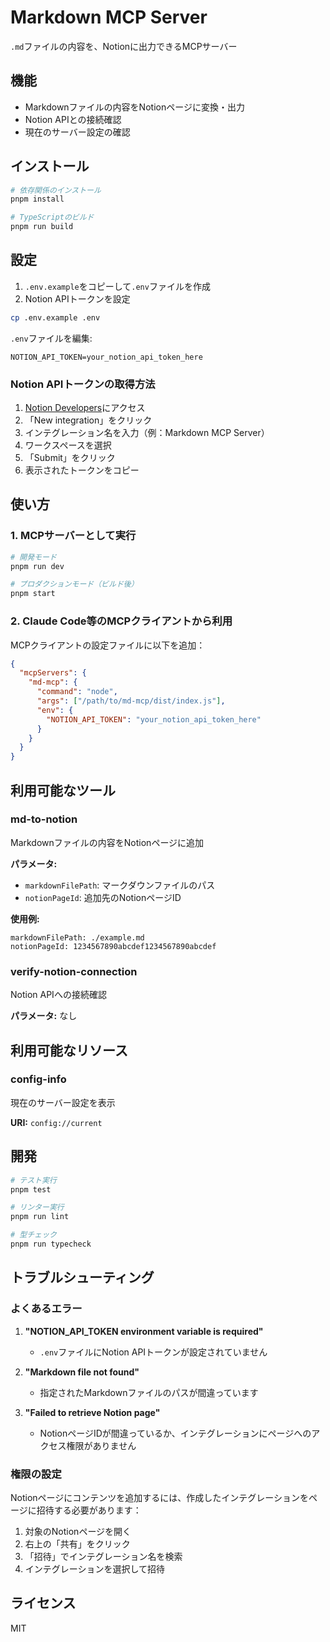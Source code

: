 # Markdown MCP Server

`.md`ファイルの内容を、Notionに出力できるMCPサーバー

## 機能

- Markdownファイルの内容をNotionページに変換・出力
- Notion APIとの接続確認
- 現在のサーバー設定の確認

## インストール

```bash
# 依存関係のインストール
pnpm install

# TypeScriptのビルド
pnpm run build
```

## 設定

1. `.env.example`をコピーして`.env`ファイルを作成
2. Notion APIトークンを設定

```bash
cp .env.example .env
```

`.env`ファイルを編集:
```env
NOTION_API_TOKEN=your_notion_api_token_here
```

### Notion APIトークンの取得方法

1. [Notion Developers](https://www.notion.so/my-integrations)にアクセス
2. 「New integration」をクリック
3. インテグレーション名を入力（例：Markdown MCP Server）
4. ワークスペースを選択
5. 「Submit」をクリック
6. 表示されたトークンをコピー

## 使い方

### 1. MCPサーバーとして実行

```bash
# 開発モード
pnpm run dev

# プロダクションモード（ビルド後）
pnpm start
```

### 2. Claude Code等のMCPクライアントから利用

MCPクライアントの設定ファイルに以下を追加：

```json
{
  "mcpServers": {
    "md-mcp": {
      "command": "node",
      "args": ["/path/to/md-mcp/dist/index.js"],
      "env": {
        "NOTION_API_TOKEN": "your_notion_api_token_here"
      }
    }
  }
}
```

## 利用可能なツール

### md-to-notion
Markdownファイルの内容をNotionページに追加

**パラメータ:**
- `markdownFilePath`: マークダウンファイルのパス
- `notionPageId`: 追加先のNotionページID

**使用例:**
```
markdownFilePath: ./example.md
notionPageId: 1234567890abcdef1234567890abcdef
```

### verify-notion-connection
Notion APIへの接続確認

**パラメータ:** なし

## 利用可能なリソース

### config-info
現在のサーバー設定を表示

**URI:** `config://current`

## 開発

```bash
# テスト実行
pnpm test

# リンター実行
pnpm run lint

# 型チェック
pnpm run typecheck
```

## トラブルシューティング

### よくあるエラー

1. **"NOTION_API_TOKEN environment variable is required"**
   - `.env`ファイルにNotion APIトークンが設定されていません

2. **"Markdown file not found"**
   - 指定されたMarkdownファイルのパスが間違っています

3. **"Failed to retrieve Notion page"**
   - NotionページIDが間違っているか、インテグレーションにページへのアクセス権限がありません

### 権限の設定

Notionページにコンテンツを追加するには、作成したインテグレーションをページに招待する必要があります：

1. 対象のNotionページを開く
2. 右上の「共有」をクリック  
3. 「招待」でインテグレーション名を検索
4. インテグレーションを選択して招待

## ライセンス

MIT

